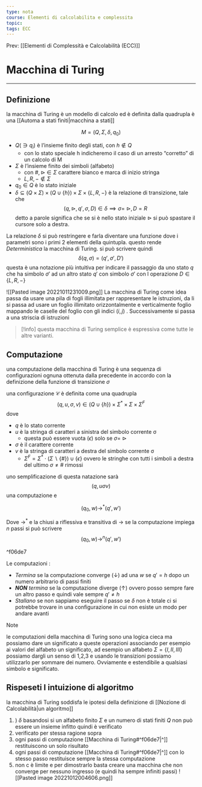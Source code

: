 ```yaml
---
type: nota
course: Elementi di calcolabilita e complessita
topic: 
tags: ECC
---
```


Prev: [[Elementi di Complessità e Calcolabilità (ECC)]]

# Macchina di Turing
---
## Definizione
la macchina di Turing è un modello di calcolo ed è definita dalla quadrupla è una [[Automa a stati finiti|macchina a stati]]

$$M=(Q,\Sigma,\delta,q_0)$$

- $Q(\ni q_i)$ è l’insieme finito degli stati, con $h \not\in Q$ 
	- con lo stato speciale h indicheremo il caso di un arresto “corretto” di un calcolo di M 
- $\Sigma$ è l’insieme finito dei simboli (alfabeto) 
	- con $\#,\rhd \in \Sigma$ carattere bianco e marca di inizio stringa 
	- $L, R, − \not\in \Sigma$ 
- $q_0 \in Q$ è lo stato iniziale 
- $\delta \subseteq (Q \times \Sigma) \times (Q \cup \{h\}) \times \Sigma \times \{L, R, -\}$ è la relazione di transizione, tale che
$$(q, \rhd, q′ , \sigma, D) \in \delta \implies \sigma  = \ \rhd, D = R$$
detto a parole significa che se si è nello stato iniziale $\rhd$ si può spastare il cursore solo a destra.



La relazione $\delta$  si può restringere e farla diventare una funzione dove i parametri sono i primi 2 elementi della quintupla. questo rende _Deterministica_ la macchina di Turing. si può scrivere quindi 
$$\delta(q,\sigma) =(q',\sigma',D')$$
questa è una notazione più intuitiva per indicare il passaggio da uno stato $q$ che ha simbolo $\sigma'$ ad un altro stato $q'$ con simbolo $\sigma'$ con l operazione $D \in \{L,R,-\}$

![[Pasted image 20221011231009.png]]
La macchina di Turing come idea passa da usare una pila di fogli illimitata  per rappresentare le istruzioni, da li si passa ad usare un foglio illimitato orizzontalmente e verticalmente foglio mappando le caselle del foglio con gli indici $(i,j)$ . Successivamente si passa a una striscia di istruzioni

>[!info]
> questa macchina di Turing semplice è espressiva come tutte le altre varianti. 



## Computazione
una computazione della macchina di Turing è una sequenza di configurazioni ognuna ottenuta dalla precedente in accordo con la definizione della funzione di transizione $\sigma$


una configurazione $\mathcal{C}$ è definita come una quadrupla 
$$(q, u, \sigma, v) \in (Q \cup \{h\}) \times \Sigma^* \times \Sigma \times \Sigma^F$$
dove
- $q$ è lo stato corrente
- $u$ è la stringa di caratteri a sinistra del simbolo corrente σ 
	- questa può essere vuota $(\epsilon)$ solo se $\sigma =\ \rhd$
- $\sigma$ è il carattere corrente
- $v$ è la stringa di caratteri a destra del simbolo corrente σ
	- $\Sigma^F=\Sigma^* \cdot (\Sigma \backslash\{\#\}) \cup \{\epsilon\}$ ovvero le stringhe con tutti i simboli a destra del ultimo $\sigma \not= \#$ rimossi

uno semplificazione di questa natazione sarà 
$$(q,u\sigma v)$$
una computazione e

$$
(q_0,w) \rightarrow^*(q',w')
$$

Dove $\rightarrow^*$ e la chiusi a riflessiva e transitiva di $\rightarrow$
se la computazione impiega $n$ passi si può scrivere
$$
(q_0,w) \rightarrow^n(q',w')
$$

^f06de7

Le computazioni :
- _Termina_ se la computazione converge ($\downarrow$) ad una $w$ se $q'=h$ dopo un numero arbitrario di passi finiti
- _**NON** termina_ se la computazione diverge ($\uparrow$) ovvero posso sempre fare un altro passo e quindi vale sempre $q' \not=  h$
- _Stallano_ se non sappiamo eseguire il passo se  $\delta$ non è totale ci si potrebbe trovare in una configurazione in cui non esiste un modo per andare avanti

> [!note] 
>le computazioni della macchina di Turing sono una logica cieca ma possiamo dare un significato a queste operazioni associando per esempio ai valori del alfabeto un significato, ad esempio un  alfabeto   $\Sigma = \{I,II,III\}$ possiamo dargli un senso di 1,2,3 e usando le transizioni possiamo utilizzarlo per sommare dei numero. Ovviamente e estendibile a qualsiasi simbolo e significato.

## Rispeseti l intuizione di algoritmo
la macchina di Turing soddisfa le ipotesi della definizione di [[Nozione di Calcolabilità|un algoritmo]]

1. ) $\delta$ basandosi si un alfabeto finito $\Sigma$ e un numero di stati finiti $Q$ non può essere un insieme infitto quindi è verificato
2. verificato per stessa ragione sopra
3. ogni passi di computazione [[Macchina di Turing#^f06de7|^]] restituiscono un solo risultato
4. ogni passi di computazione [[Macchina di Turing#^f06de7|^]] con lo stesso passo restituisce sempre la stessa computazione
5. non c è limite e per dimostrarlo basta creare una macchina che non converge per nessuno ingresso (e quindi ha sempre infiniti passi)
	![[Pasted image 20221012004606.png]]